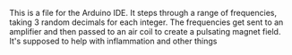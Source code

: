 This is a file for the Arduino IDE. It steps through a range of frequencies, taking 3 random decimals for each integer. The frequencies get sent to an amplifier and then passed to an air coil to create a pulsating magnet field. It's supposed to help with inflammation and other things
